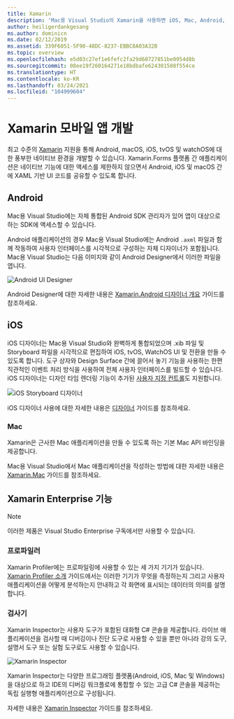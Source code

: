 ```yaml
---
title: Xamarin
description: 'Mac용 Visual Studio의 Xamarin을 사용하면 iOS, Mac, Android, tvOS 및 watchOS를 대상으로 하는 플랫폼 간 애플리케이션을 만들 수 있습니다. '
author: heiligerdankgesang
ms.author: dominicn
ms.date: 02/12/2019
ms.assetid: 339F6051-5F90-48DC-8237-EBBC8A03A32B
ms.topic: overview
ms.openlocfilehash: e5d03c27ef1e6fefc2fa29d60727851be0954d8b
ms.sourcegitcommit: 08ee19f260164271e18bdbafe624301508f554ce
ms.translationtype: HT
ms.contentlocale: ko-KR
ms.lasthandoff: 03/24/2021
ms.locfileid: "104999604"
---
```

# <a name="xamarin-mobile-app-development"></a>Xamarin 모바일 앱 개발

최고 수준의 [Xamarin](/xamarin) 지원을 통해 Android, macOS, iOS, tvOS 및 watchOS에 대한 풍부한 네이티브 환경을 개발할 수 있습니다. Xamarin.Forms 플랫폼 간 애플리케이션은 네이티브 기능에 대한 액세스를 제한하지 않으면서 Android, iOS 및 macOS 간에 XAML 기반 UI 코드를 공유할 수 있도록 합니다.

## <a name="android"></a>Android

Mac용 Visual Studio에는 자체 통합된 Android SDK 관리자가 있어 앱이 대상으로 하는 SDK에 액세스할 수 있습니다.

Android 애플리케이션의 경우 Mac용 Visual Studio에는 Android `.axml` 파일과 함께 작동하여 사용자 인터페이스를 시각적으로 구성하는 자체 디자이너가 포함됩니다. Mac용 Visual Studio는 다음 이미지와 같이 Android Designer에서 이러한 파일을 엽니다.

![Android UI Designer](media/intro-image31.png)

Android Designer에 대한 자세한 내용은 [Xamarin.Android 디자이너 개요](/xamarin/android/user-interface/android-designer/index) 가이드를 참조하세요.

## <a name="ios"></a>iOS

iOS 디자이너는 Mac용 Visual Studio와 완벽하게 통합되었으며 .xib 파일 및 Storyboard 파일을 시각적으로 편집하여 iOS, tvOS, WatchOS UI 및 전환을 만들 수 있도록 합니다. 도구 상자와 Design Surface 간에 끌어서 놓기 기능을 사용하는 한편 직관적인 이벤트 처리 방식을 사용하여 전체 사용자 인터페이스를 빌드할 수 있습니다. iOS 디자이너는 디자인 타임 렌더링 기능이 추가된 [사용자 지정 컨트롤](/xamarin/ios/user-interface/designer/ios-designable-controls-overview)도 지원합니다.

![iOS Storyboard 디자이너](media/intro-image30.png)

iOS 디자이너 사용에 대한 자세한 내용은 [디자이너](/xamarin/ios/user-interface/designer/?tabs=macos) 가이드를 참조하세요.

### <a name="mac"></a>Mac

Xamarin은 근사한 Mac 애플리케이션을 만들 수 있도록 하는 기본 Mac API 바인딩을 제공합니다.

Mac용 Visual Studio에서 Mac 애플리케이션을 작성하는 방법에 대한 자세한 내용은 [Xamarin.Mac](/xamarin/mac/get-started/index) 가이드를 참조하세요.

## <a name="xamarin-enterprise-features"></a>Xamarin Enterprise 기능

> [!Note]
> 이러한 제품은 Visual Studio Enterprise 구독에서만 사용할 수 있습니다.

### <a name="profiler"></a>프로파일러

Xamarin Profiler에는 프로파일링에 사용할 수 있는 세 가지 기기가 있습니다. [Xamarin Profiler 소개](/xamarin/tools/profiler/index?tabs=macos) 가이드에서는 이러한 기기가 무엇을 측정하는지 그리고 사용자 애플리케이션을 어떻게 분석하는지 안내하고 각 화면에 표시되는 데이터의 의미를 설명합니다.

### <a name="inspector"></a>검사기

Xamarin Inspector는 사용자 도구가 포함된 대화형 C# 콘솔을 제공합니다. 라이브 애플리케이션을 검사할 때 디버깅이나 진단 도구로 사용할 수 있을 뿐만 아니라 강의 도구, 설명서 도구 또는 실험 도구로도 사용할 수 있습니다.

![Xamarin Inspector](media/intro-inspector.png)

Xamarin Inspector는 다양한 프로그래밍 플랫폼(Android, iOS, Mac 및 Windows)을 대상으로 하고 IDE의 디버깅 워크플로에 통합할 수 있는 고급 C# 콘솔을 제공하는 독립 실행형 애플리케이션으로 구성됩니다.

자세한 내용은 [Xamarin Inspector](/xamarin/tools/inspector/release-notes/1.5) 가이드를 참조하세요.
